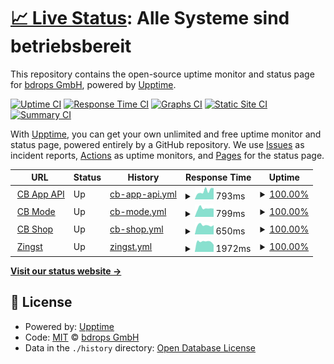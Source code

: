 # [📈 Live Status](https://bdrops-GmbH.github.io/upptime): <!--live status--> **Alle Systeme sind betriebsbereit**

This repository contains the open-source uptime monitor and status page for [bdrops GmbH](https://bdrops.de), powered by [Upptime](https://github.com/upptime/upptime).

[![Uptime CI](https://github.com/koj-co/upptime/workflows/Uptime%20CI/badge.svg)](https://github.com/koj-co/upptime/actions?query=workflow%3A%22Uptime+CI%22)
[![Response Time CI](https://github.com/koj-co/upptime/workflows/Response%20Time%20CI/badge.svg)](https://github.com/koj-co/upptime/actions?query=workflow%3A%22Response+Time+CI%22)
[![Graphs CI](https://github.com/koj-co/upptime/workflows/Graphs%20CI/badge.svg)](https://github.com/koj-co/upptime/actions?query=workflow%3A%22Graphs+CI%22)
[![Static Site CI](https://github.com/koj-co/upptime/workflows/Static%20Site%20CI/badge.svg)](https://github.com/koj-co/upptime/actions?query=workflow%3A%22Static+Site+CI%22)
[![Summary CI](https://github.com/koj-co/upptime/workflows/Summary%20CI/badge.svg)](https://github.com/koj-co/upptime/actions?query=workflow%3A%22Summary+CI%22)

With [Upptime](https://upptime.js.org), you can get your own unlimited and free uptime monitor and status page, powered entirely by a GitHub repository. We use [Issues](https://github.com/bdrops-GmbH/upptime/issues) as incident reports, [Actions](https://github.com/bdrops-GmbH/upptime/actions) as uptime monitors, and [Pages](https://bdrops-GmbH.github.io/upptime) for the status page.

<!--start: status pages-->
<!-- This summary is generated by Upptime (https://github.com/upptime/upptime) -->
<!-- Do not edit this manually, your changes will be overwritten -->
<!-- prettier-ignore -->
| URL | Status | History | Response Time | Uptime |
| --- | ------ | ------- | ------------- | ------ |
| <img alt="" src="https://favicons.githubusercontent.com/app.cbmode.de" height="13"> [CB App API](https://app.cbmode.de/app/tiles) | Up | [cb-app-api.yml](https://github.com/bdrops-GmbH/upptime/commits/master/history/cb-app-api.yml) | <details><summary><img alt="Response time graph" src="./graphs/cb-app-api/response-time-week.png" height="20"> 793ms</summary><br><a href="https://upptime.bdrops.space/history/cb-app-api"><img alt="Response time 871" src="https://img.shields.io/endpoint?url=https%3A%2F%2Fraw.githubusercontent.com%2Fbdrops-GmbH%2Fupptime%2Fmaster%2Fapi%2Fcb-app-api%2Fresponse-time.json"></a><br><a href="https://upptime.bdrops.space/history/cb-app-api"><img alt="24-hour response time 1061" src="https://img.shields.io/endpoint?url=https%3A%2F%2Fraw.githubusercontent.com%2Fbdrops-GmbH%2Fupptime%2Fmaster%2Fapi%2Fcb-app-api%2Fresponse-time-day.json"></a><br><a href="https://upptime.bdrops.space/history/cb-app-api"><img alt="7-day response time 793" src="https://img.shields.io/endpoint?url=https%3A%2F%2Fraw.githubusercontent.com%2Fbdrops-GmbH%2Fupptime%2Fmaster%2Fapi%2Fcb-app-api%2Fresponse-time-week.json"></a><br><a href="https://upptime.bdrops.space/history/cb-app-api"><img alt="30-day response time 871" src="https://img.shields.io/endpoint?url=https%3A%2F%2Fraw.githubusercontent.com%2Fbdrops-GmbH%2Fupptime%2Fmaster%2Fapi%2Fcb-app-api%2Fresponse-time-month.json"></a><br><a href="https://upptime.bdrops.space/history/cb-app-api"><img alt="1-year response time 871" src="https://img.shields.io/endpoint?url=https%3A%2F%2Fraw.githubusercontent.com%2Fbdrops-GmbH%2Fupptime%2Fmaster%2Fapi%2Fcb-app-api%2Fresponse-time-year.json"></a></details> | <details><summary><a href="https://upptime.bdrops.space/history/cb-app-api">100.00%</a></summary><a href="https://upptime.bdrops.space/history/cb-app-api"><img alt="All-time uptime 99.74%" src="https://img.shields.io/endpoint?url=https%3A%2F%2Fraw.githubusercontent.com%2Fbdrops-GmbH%2Fupptime%2Fmaster%2Fapi%2Fcb-app-api%2Fuptime.json"></a><br><a href="https://upptime.bdrops.space/history/cb-app-api"><img alt="24-hour uptime 100.00%" src="https://img.shields.io/endpoint?url=https%3A%2F%2Fraw.githubusercontent.com%2Fbdrops-GmbH%2Fupptime%2Fmaster%2Fapi%2Fcb-app-api%2Fuptime-day.json"></a><br><a href="https://upptime.bdrops.space/history/cb-app-api"><img alt="7-day uptime 100.00%" src="https://img.shields.io/endpoint?url=https%3A%2F%2Fraw.githubusercontent.com%2Fbdrops-GmbH%2Fupptime%2Fmaster%2Fapi%2Fcb-app-api%2Fuptime-week.json"></a><br><a href="https://upptime.bdrops.space/history/cb-app-api"><img alt="30-day uptime 99.74%" src="https://img.shields.io/endpoint?url=https%3A%2F%2Fraw.githubusercontent.com%2Fbdrops-GmbH%2Fupptime%2Fmaster%2Fapi%2Fcb-app-api%2Fuptime-month.json"></a><br><a href="https://upptime.bdrops.space/history/cb-app-api"><img alt="1-year uptime 99.74%" src="https://img.shields.io/endpoint?url=https%3A%2F%2Fraw.githubusercontent.com%2Fbdrops-GmbH%2Fupptime%2Fmaster%2Fapi%2Fcb-app-api%2Fuptime-year.json"></a></details>
| <img alt="" src="https://favicons.githubusercontent.com/cbmode.de" height="13"> [CB Mode](https://cbmode.de) | Up | [cb-mode.yml](https://github.com/bdrops-GmbH/upptime/commits/master/history/cb-mode.yml) | <details><summary><img alt="Response time graph" src="./graphs/cb-mode/response-time-week.png" height="20"> 799ms</summary><br><a href="https://upptime.bdrops.space/history/cb-mode"><img alt="Response time 1056" src="https://img.shields.io/endpoint?url=https%3A%2F%2Fraw.githubusercontent.com%2Fbdrops-GmbH%2Fupptime%2Fmaster%2Fapi%2Fcb-mode%2Fresponse-time.json"></a><br><a href="https://upptime.bdrops.space/history/cb-mode"><img alt="24-hour response time 770" src="https://img.shields.io/endpoint?url=https%3A%2F%2Fraw.githubusercontent.com%2Fbdrops-GmbH%2Fupptime%2Fmaster%2Fapi%2Fcb-mode%2Fresponse-time-day.json"></a><br><a href="https://upptime.bdrops.space/history/cb-mode"><img alt="7-day response time 799" src="https://img.shields.io/endpoint?url=https%3A%2F%2Fraw.githubusercontent.com%2Fbdrops-GmbH%2Fupptime%2Fmaster%2Fapi%2Fcb-mode%2Fresponse-time-week.json"></a><br><a href="https://upptime.bdrops.space/history/cb-mode"><img alt="30-day response time 1056" src="https://img.shields.io/endpoint?url=https%3A%2F%2Fraw.githubusercontent.com%2Fbdrops-GmbH%2Fupptime%2Fmaster%2Fapi%2Fcb-mode%2Fresponse-time-month.json"></a><br><a href="https://upptime.bdrops.space/history/cb-mode"><img alt="1-year response time 1056" src="https://img.shields.io/endpoint?url=https%3A%2F%2Fraw.githubusercontent.com%2Fbdrops-GmbH%2Fupptime%2Fmaster%2Fapi%2Fcb-mode%2Fresponse-time-year.json"></a></details> | <details><summary><a href="https://upptime.bdrops.space/history/cb-mode">100.00%</a></summary><a href="https://upptime.bdrops.space/history/cb-mode"><img alt="All-time uptime 99.78%" src="https://img.shields.io/endpoint?url=https%3A%2F%2Fraw.githubusercontent.com%2Fbdrops-GmbH%2Fupptime%2Fmaster%2Fapi%2Fcb-mode%2Fuptime.json"></a><br><a href="https://upptime.bdrops.space/history/cb-mode"><img alt="24-hour uptime 100.00%" src="https://img.shields.io/endpoint?url=https%3A%2F%2Fraw.githubusercontent.com%2Fbdrops-GmbH%2Fupptime%2Fmaster%2Fapi%2Fcb-mode%2Fuptime-day.json"></a><br><a href="https://upptime.bdrops.space/history/cb-mode"><img alt="7-day uptime 100.00%" src="https://img.shields.io/endpoint?url=https%3A%2F%2Fraw.githubusercontent.com%2Fbdrops-GmbH%2Fupptime%2Fmaster%2Fapi%2Fcb-mode%2Fuptime-week.json"></a><br><a href="https://upptime.bdrops.space/history/cb-mode"><img alt="30-day uptime 99.78%" src="https://img.shields.io/endpoint?url=https%3A%2F%2Fraw.githubusercontent.com%2Fbdrops-GmbH%2Fupptime%2Fmaster%2Fapi%2Fcb-mode%2Fuptime-month.json"></a><br><a href="https://upptime.bdrops.space/history/cb-mode"><img alt="1-year uptime 99.78%" src="https://img.shields.io/endpoint?url=https%3A%2F%2Fraw.githubusercontent.com%2Fbdrops-GmbH%2Fupptime%2Fmaster%2Fapi%2Fcb-mode%2Fuptime-year.json"></a></details>
| <img alt="" src="https://favicons.githubusercontent.com/shop.cbmode.de" height="13"> [CB Shop](https://shop.cbmode.de) | Up | [cb-shop.yml](https://github.com/bdrops-GmbH/upptime/commits/master/history/cb-shop.yml) | <details><summary><img alt="Response time graph" src="./graphs/cb-shop/response-time-week.png" height="20"> 650ms</summary><br><a href="https://upptime.bdrops.space/history/cb-shop"><img alt="Response time 828" src="https://img.shields.io/endpoint?url=https%3A%2F%2Fraw.githubusercontent.com%2Fbdrops-GmbH%2Fupptime%2Fmaster%2Fapi%2Fcb-shop%2Fresponse-time.json"></a><br><a href="https://upptime.bdrops.space/history/cb-shop"><img alt="24-hour response time 650" src="https://img.shields.io/endpoint?url=https%3A%2F%2Fraw.githubusercontent.com%2Fbdrops-GmbH%2Fupptime%2Fmaster%2Fapi%2Fcb-shop%2Fresponse-time-day.json"></a><br><a href="https://upptime.bdrops.space/history/cb-shop"><img alt="7-day response time 650" src="https://img.shields.io/endpoint?url=https%3A%2F%2Fraw.githubusercontent.com%2Fbdrops-GmbH%2Fupptime%2Fmaster%2Fapi%2Fcb-shop%2Fresponse-time-week.json"></a><br><a href="https://upptime.bdrops.space/history/cb-shop"><img alt="30-day response time 828" src="https://img.shields.io/endpoint?url=https%3A%2F%2Fraw.githubusercontent.com%2Fbdrops-GmbH%2Fupptime%2Fmaster%2Fapi%2Fcb-shop%2Fresponse-time-month.json"></a><br><a href="https://upptime.bdrops.space/history/cb-shop"><img alt="1-year response time 828" src="https://img.shields.io/endpoint?url=https%3A%2F%2Fraw.githubusercontent.com%2Fbdrops-GmbH%2Fupptime%2Fmaster%2Fapi%2Fcb-shop%2Fresponse-time-year.json"></a></details> | <details><summary><a href="https://upptime.bdrops.space/history/cb-shop">100.00%</a></summary><a href="https://upptime.bdrops.space/history/cb-shop"><img alt="All-time uptime 98.33%" src="https://img.shields.io/endpoint?url=https%3A%2F%2Fraw.githubusercontent.com%2Fbdrops-GmbH%2Fupptime%2Fmaster%2Fapi%2Fcb-shop%2Fuptime.json"></a><br><a href="https://upptime.bdrops.space/history/cb-shop"><img alt="24-hour uptime 100.00%" src="https://img.shields.io/endpoint?url=https%3A%2F%2Fraw.githubusercontent.com%2Fbdrops-GmbH%2Fupptime%2Fmaster%2Fapi%2Fcb-shop%2Fuptime-day.json"></a><br><a href="https://upptime.bdrops.space/history/cb-shop"><img alt="7-day uptime 100.00%" src="https://img.shields.io/endpoint?url=https%3A%2F%2Fraw.githubusercontent.com%2Fbdrops-GmbH%2Fupptime%2Fmaster%2Fapi%2Fcb-shop%2Fuptime-week.json"></a><br><a href="https://upptime.bdrops.space/history/cb-shop"><img alt="30-day uptime 98.33%" src="https://img.shields.io/endpoint?url=https%3A%2F%2Fraw.githubusercontent.com%2Fbdrops-GmbH%2Fupptime%2Fmaster%2Fapi%2Fcb-shop%2Fuptime-month.json"></a><br><a href="https://upptime.bdrops.space/history/cb-shop"><img alt="1-year uptime 98.33%" src="https://img.shields.io/endpoint?url=https%3A%2F%2Fraw.githubusercontent.com%2Fbdrops-GmbH%2Fupptime%2Fmaster%2Fapi%2Fcb-shop%2Fuptime-year.json"></a></details>
| <img alt="" src="https://favicons.githubusercontent.com/www.zingst.de" height="13"> [Zingst](https://www.zingst.de) | Up | [zingst.yml](https://github.com/bdrops-GmbH/upptime/commits/master/history/zingst.yml) | <details><summary><img alt="Response time graph" src="./graphs/zingst/response-time-week.png" height="20"> 1972ms</summary><br><a href="https://upptime.bdrops.space/history/zingst"><img alt="Response time 2854" src="https://img.shields.io/endpoint?url=https%3A%2F%2Fraw.githubusercontent.com%2Fbdrops-GmbH%2Fupptime%2Fmaster%2Fapi%2Fzingst%2Fresponse-time.json"></a><br><a href="https://upptime.bdrops.space/history/zingst"><img alt="24-hour response time 1370" src="https://img.shields.io/endpoint?url=https%3A%2F%2Fraw.githubusercontent.com%2Fbdrops-GmbH%2Fupptime%2Fmaster%2Fapi%2Fzingst%2Fresponse-time-day.json"></a><br><a href="https://upptime.bdrops.space/history/zingst"><img alt="7-day response time 1972" src="https://img.shields.io/endpoint?url=https%3A%2F%2Fraw.githubusercontent.com%2Fbdrops-GmbH%2Fupptime%2Fmaster%2Fapi%2Fzingst%2Fresponse-time-week.json"></a><br><a href="https://upptime.bdrops.space/history/zingst"><img alt="30-day response time 2854" src="https://img.shields.io/endpoint?url=https%3A%2F%2Fraw.githubusercontent.com%2Fbdrops-GmbH%2Fupptime%2Fmaster%2Fapi%2Fzingst%2Fresponse-time-month.json"></a><br><a href="https://upptime.bdrops.space/history/zingst"><img alt="1-year response time 2854" src="https://img.shields.io/endpoint?url=https%3A%2F%2Fraw.githubusercontent.com%2Fbdrops-GmbH%2Fupptime%2Fmaster%2Fapi%2Fzingst%2Fresponse-time-year.json"></a></details> | <details><summary><a href="https://upptime.bdrops.space/history/zingst">100.00%</a></summary><a href="https://upptime.bdrops.space/history/zingst"><img alt="All-time uptime 99.51%" src="https://img.shields.io/endpoint?url=https%3A%2F%2Fraw.githubusercontent.com%2Fbdrops-GmbH%2Fupptime%2Fmaster%2Fapi%2Fzingst%2Fuptime.json"></a><br><a href="https://upptime.bdrops.space/history/zingst"><img alt="24-hour uptime 100.00%" src="https://img.shields.io/endpoint?url=https%3A%2F%2Fraw.githubusercontent.com%2Fbdrops-GmbH%2Fupptime%2Fmaster%2Fapi%2Fzingst%2Fuptime-day.json"></a><br><a href="https://upptime.bdrops.space/history/zingst"><img alt="7-day uptime 100.00%" src="https://img.shields.io/endpoint?url=https%3A%2F%2Fraw.githubusercontent.com%2Fbdrops-GmbH%2Fupptime%2Fmaster%2Fapi%2Fzingst%2Fuptime-week.json"></a><br><a href="https://upptime.bdrops.space/history/zingst"><img alt="30-day uptime 99.51%" src="https://img.shields.io/endpoint?url=https%3A%2F%2Fraw.githubusercontent.com%2Fbdrops-GmbH%2Fupptime%2Fmaster%2Fapi%2Fzingst%2Fuptime-month.json"></a><br><a href="https://upptime.bdrops.space/history/zingst"><img alt="1-year uptime 99.51%" src="https://img.shields.io/endpoint?url=https%3A%2F%2Fraw.githubusercontent.com%2Fbdrops-GmbH%2Fupptime%2Fmaster%2Fapi%2Fzingst%2Fuptime-year.json"></a></details>

<!--end: status pages-->

[**Visit our status website →**](https://bdrops-GmbH.github.io/upptime)

## 📄 License

- Powered by: [Upptime](https://github.com/upptime/upptime)
- Code: [MIT](./LICENSE) © [bdrops GmbH](https://bdrops.de)
- Data in the `./history` directory: [Open Database License](https://opendatacommons.org/licenses/odbl/1-0/)
